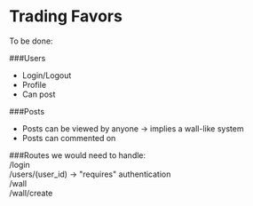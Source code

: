 Trading Favors
=====================

To be done:  

###Users  
- Login/Logout
- Profile
- Can post  
  
###Posts
- Posts can be viewed by anyone -> implies a wall-like system  
- Posts can commented on  


###Routes we would need to handle:  
/login  
/users/(user_id) -> "requires" authentication  
/wall  
/wall/create  
